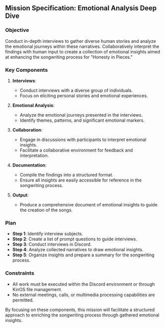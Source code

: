 ## Mission Specification: Emotional Analysis Deep Dive

### Objective
Conduct in-depth interviews to gather diverse human stories and analyze the emotional journeys within these narratives. Collaboratively interpret the findings with human input to create a collection of emotional insights aimed at enhancing the songwriting process for "Honesty in Pieces."

### Key Components

1. **Interviews**:
   - Conduct interviews with a diverse group of individuals.
   - Focus on eliciting personal stories and emotional experiences.

2. **Emotional Analysis**:
   - Analyze the emotional journeys presented in the interviews.
   - Identify themes, patterns, and significant emotional markers.

3. **Collaboration**:
   - Engage in discussions with participants to interpret emotional insights.
   - Facilitate a collaborative environment for feedback and interpretation.

4. **Documentation**:
   - Compile the findings into a structured format.
   - Ensure all insights are easily accessible for reference in the songwriting process.

5. **Output**:
   - Produce a comprehensive document of emotional insights to guide the creation of the songs.

### Plan
- **Step 1**: Identify interview subjects.
- **Step 2**: Create a list of prompt questions to guide interviews.
- **Step 3**: Conduct interviews in Discord.
- **Step 4**: Analyze collected narratives to draw emotional insights.
- **Step 5**: Organize insights and prepare a summary for the songwriting process.

### Constraints
- All work must be executed within the Discord environment or through KinOS file management.
- No external meetings, calls, or multimedia processing capabilities are permitted.

By focusing on these components, this mission will facilitate a structured approach to enriching the songwriting process through gathered emotional insights.